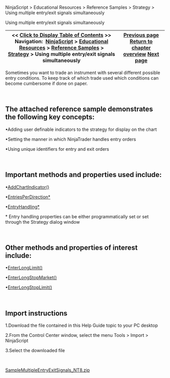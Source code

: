 ﻿


NinjaScript \> Educational Resources \> Reference Samples \> Strategy \> Using multiple entry/exit signals simultaneously






















Using multiple entry/exit signals simultaneously







| \<\< [Click to Display Table of Contents](using_multiple_entry_exit_sign.md) \>\> **Navigation:**     [NinjaScript](ninjascript-1.md) \> [Educational Resources](educational_resources-1.md) \> [Reference Samples](reference_samples-1.md) \> [Strategy](strategy2-1.md) \> Using multiple entry/exit signals simultaneously | [Previous page](using_cancelorder_method_to_ca-1.md) [Return to chapter overview](strategy2-1.md) [Next page](using_onorderupdate_and_onexec-1.md) |
| --- | --- |











Sometimes you want to trade an instrument with several different possible entry conditions. To keep track of which trade used which conditions can become cumbersome if done on paper.


 


## The attached reference sample demonstrates the following key concepts:


•Adding user definable indicators to the strategy for display on the chart

•Setting the manner in which NinjaTrader handles entry orders

•Using unique identifiers for entry and exit orders

 


## Important methods and properties used include:


•[AddChartIndicator()](addchartindicator-1.md)

•[EntriesPerDirection\*](entriesperdirection-1.md)

•[EntryHandling\*](entryhandling-1.md)

\* Entry handling properties can be either programmatically set or set through the Strategy dialog window


 


## Other methods and properties of interest include:


•[EnterLongLimit()](enterlonglimit-1.md)

•[EnterLongStopMarket()](enterlongstopmarket-1.md)

•[EnterLongStopLimit()](enterlongstoplimit-1.md)

 


## Import instructions


1\.Download the file contained in this Help Guide topic to your PC desktop

2\.From the Control Center window, select the menu Tools \> Import \> NinjaScript

3\.Select the downloaded file

 


[SampleMultipleEntryExitSignals\_NT8\.zip](samples/SampleMultipleEntryExitSignals_NT8.zip)








